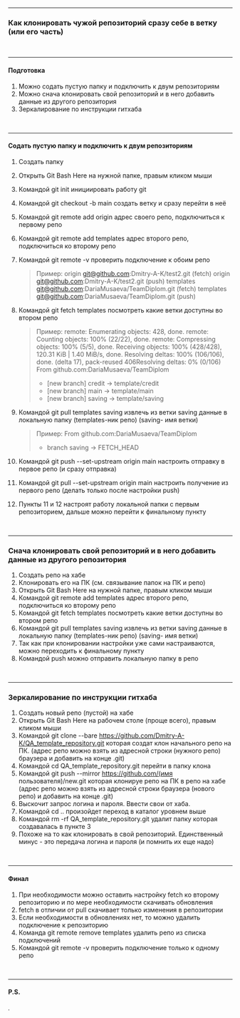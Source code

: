 <br>

***
### Как клонировать чужой репозиторий сразу себе в ветку (или его часть)

<br>

***
#### Подготовка
1. Можно содать пустую папку и подключить к двум репозиториям
2. Можно снача клонировать свой репозиторий и в него добавить данные из другого репозитория
3. Зеркалирование по инструкции гитхаба

<br>

***
#### Содать пустую папку и подключить к двум репозиториям
1. Создать папку
2. Открыть Git Bash Here на нужной папке, правым кликом мыши
3. Командой git init инициировать работу git
4. Командой git checkout -b main создать ветку и сразу перейти в неё
5. Командой git remote add origin адрес своего репо, подключиться к первому репо
6. Командой git remote add templates адрес второго репо, подключиться ко второму репо
7. Командой git remote -v проверить подключение к обоим репо

    > Пример:
    > origin  git@github.com:Dmitry-A-K/test2.git (fetch)
    > origin  git@github.com:Dmitry-A-K/test2.git (push)
    > templates       git@github.com:DariaMusaeva/TeamDiplom.git (fetch)
    > templates       git@github.com:DariaMusaeva/TeamDiplom.git (push)

8. Командой git fetch templates посмотреть какие ветки доступны во втором репо

    > Пример:
    > remote: Enumerating objects: 428, done.
    > remote: Counting objects: 100% (22/22), done.
    > remote: Compressing objects: 100% (5/5), done.
    > Receiving objects: 100% (428/428), 120.31 KiB | 1.40 MiB/s, done.
    > Resolving deltas: 100% (106/106), done. (delta 17), pack-reused 406Resolving deltas:   0% (0/106)
    > From github.com:DariaMusaeva/TeamDiplom
    > * [new branch]      credit     -> template/credit
    > * [new branch]      main       -> template/main
    > * [new branch]      saving     -> template/saving

9. Командой git pull templates saving извлечь из ветки saving данные в локальную папку (templates-ник репо) (saving- имя ветки)

    > Пример:
    > From github.com:DariaMusaeva/TeamDiplom
    > * branch            saving     -> FETCH_HEAD

11. Командой git push --set-upstream origin main настроить отправку в первое репо (и сразу отправка)
12. Командой git pull --set-upstream origin main настроить получение из первого репо (делать только после настройки push)
13. Пункты 11 и 12 настроят работу локальной папки с первым репозиторием, дальше можно перейти к финальному пункту

<br>

***
### Снача клонировать свой репозиторий и в него добавить данные из другого репозитория
1. Создать репо на хабе
2. Клонировать его на ПК (см. связывание папок на ПК и репо)
3. Открыть Git Bash Here на нужной папке, правым кликом мыши
4. Командой git remote add templates адрес второго репо, подключиться ко второму репо
5. Командой git fetch templates посмотреть какие ветки доступны во втором репо
6. Командой git pull templates saving извлечь из ветки saving данные в локальную папку (templates-ник репо) (saving- имя ветки)
7. Так как при клонировании настройки уже сами настраиваются, можно переходить к финальному пункту
8. Командой push можно отправить локальную папку в репо

<br>

***
### Зеркалирование по инструкции гитхаба
1. Создать новый репо (пустой) на хабе
2. Открыть Git Bash Here на рабочем столе (проще всего), правым кликом мыши
3. Командой git clone --bare https://github.com/Dmitry-A-K/QA_template_repository.git которая создат клон начального репо на ПК. (адрес репо можно взять из адресной строки (нужного репо) браузера и добавить на конце .git)
4. Командой cd QA_template_repository.git перейти в папку клона
5. Командой  git push --mirror https://github.com/(имя пользователя)/new.git которая клонируе репо на ПК в репо на хабе (адрес репо можно взять из адресной строки браузера (нового репо) и добавить на конце .git)
6. Выскочит запрос логина и пароля. Ввести свои от хаба.
7. Командой cd .. произойдет переход в каталог уровнем выше
8. Командой rm -rf QA_template_repository.git удалит папку которая создавалась в пункте 3
9. Похоже на то как клонировать в свой репозиторий. Единственный минус - это передача логина и пароля (и помнить их еще надо)

<br>

***
#### Финал
1. При необходимости можно оставить настройку fetch ко второму репозиторию и по мере необходимости скачивать обновления
2. fetch в отличии от pull скачивает только изменения в репозитории
3. Если необходимости в обновлениях нет, то можно удалить подключение к репозиторию
4. Команда git remote remove templates удалить репо из списка подключений
5. Командой git remote -v проверить подключение только к одному репо

<br>

***
#### P.S.
  *.*

<br>
